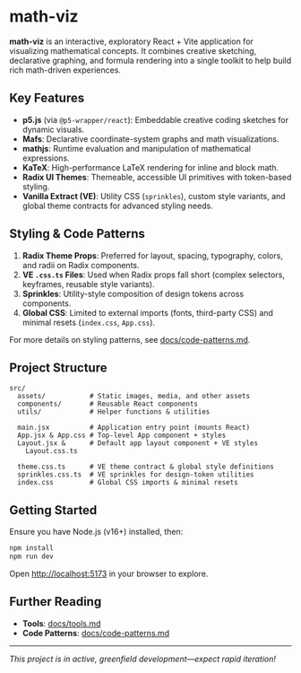 # math-viz

**math-viz** is an interactive, exploratory React + Vite application for visualizing mathematical concepts. It combines creative sketching, declarative graphing, and formula rendering into a single toolkit to help build rich math-driven experiences.

## Key Features

- **p5.js** (via `@p5-wrapper/react`): Embeddable creative coding sketches for dynamic visuals.
- **Mafs**: Declarative coordinate-system graphs and math visualizations.
- **mathjs**: Runtime evaluation and manipulation of mathematical expressions.
- **KaTeX**: High-performance LaTeX rendering for inline and block math.
- **Radix UI Themes**: Themeable, accessible UI primitives with token-based styling.
- **Vanilla Extract (VE)**: Utility CSS (`sprinkles`), custom style variants, and global theme contracts for advanced styling needs.

## Styling & Code Patterns

1. **Radix Theme Props**: Preferred for layout, spacing, typography, colors, and radii on Radix components.
2. **VE `.css.ts` Files**: Used when Radix props fall short (complex selectors, keyframes, reusable style variants).
3. **Sprinkles**: Utility-style composition of design tokens across components.
4. **Global CSS**: Limited to external imports (fonts, third-party CSS) and minimal resets (`index.css`, `App.css`).

For more details on styling patterns, see [docs/code-patterns.md](docs/code-patterns.md).

## Project Structure

```
src/
  assets/           # Static images, media, and other assets
  components/       # Reusable React components
  utils/            # Helper functions & utilities

  main.jsx          # Application entry point (mounts React)
  App.jsx & App.css # Top-level App component + styles
  Layout.jsx &      # Default app layout component + VE styles
    Layout.css.ts

  theme.css.ts      # VE theme contract & global style definitions
  sprinkles.css.ts  # VE sprinkles for design-token utilities
  index.css         # Global CSS imports & minimal resets
```

## Getting Started

Ensure you have Node.js (v16+) installed, then:

```bash
npm install
npm run dev
```

Open <http://localhost:5173> in your browser to explore.

## Further Reading

- **Tools**: [docs/tools.md](docs/tools.md)
- **Code Patterns**: [docs/code-patterns.md](docs/code-patterns.md)

---

*This project is in active, greenfield development—expect rapid iteration!*
